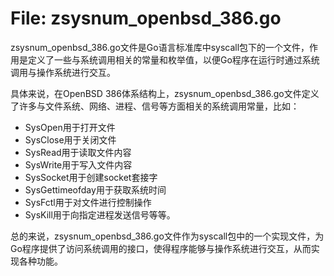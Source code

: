 # File: zsysnum_openbsd_386.go

zsysnum_openbsd_386.go文件是Go语言标准库中syscall包下的一个文件，作用是定义了一些与系统调用相关的常量和枚举值，以便Go程序在运行时通过系统调用与操作系统进行交互。

具体来说，在OpenBSD 386体系结构上，zsysnum_openbsd_386.go文件定义了许多与文件系统、网络、进程、信号等方面相关的系统调用常量，比如：

- SysOpen用于打开文件
- SysClose用于关闭文件
- SysRead用于读取文件内容
- SysWrite用于写入文件内容
- SysSocket用于创建socket套接字
- SysGettimeofday用于获取系统时间
- SysFctl用于对文件进行控制操作
- SysKill用于向指定进程发送信号等等。

总的来说，zsysnum_openbsd_386.go文件作为syscall包中的一个实现文件，为Go程序提供了访问系统调用的接口，使得程序能够与操作系统进行交互，从而实现各种功能。

